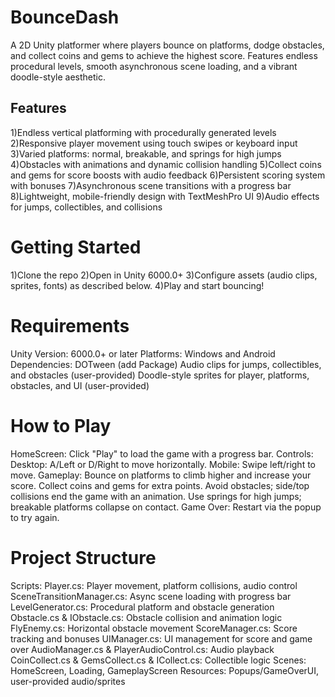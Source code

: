 # BounceDash
A 2D Unity platformer where players bounce on platforms, dodge obstacles, and collect coins and gems to achieve the highest score. 
Features endless procedural levels, smooth asynchronous scene loading, and a vibrant doodle-style aesthetic.

## Features
1)Endless vertical platforming with procedurally generated levels
2)Responsive player movement using touch swipes or keyboard input
3)Varied platforms: normal, breakable, and springs for high jumps
4)Obstacles with animations and dynamic collision handling
5)Collect coins and gems for score boosts with audio feedback
6)Persistent scoring system with bonuses
7)Asynchronous scene transitions with a progress bar
8)Lightweight, mobile-friendly design with TextMeshPro UI
9)Audio effects for jumps, collectibles, and collisions

# Getting Started
1)Clone the repo
2)Open in Unity 6000.0+
3)Configure assets (audio clips, sprites, fonts) as described below.
4)Play and start bouncing!

# Requirements
Unity Version: 6000.0+ or later
Platforms: Windows and Android
Dependencies:
DOTween (add Package)
Audio clips for jumps, collectibles, and obstacles (user-provided)
Doodle-style sprites for player, platforms, obstacles, and UI (user-provided)

# How to Play
HomeScreen: Click "Play" to load the game with a progress bar.
Controls:
Desktop: A/Left or D/Right to move horizontally.
Mobile: Swipe left/right to move.
Gameplay:
Bounce on platforms to climb higher and increase your score.
Collect coins and gems for extra points.
Avoid obstacles; side/top collisions end the game with an animation.
Use springs for high jumps; breakable platforms collapse on contact.
Game Over: Restart via the popup to try again.

# Project Structure
Scripts:
Player.cs: Player movement, platform collisions, audio control
SceneTransitionManager.cs: Async scene loading with progress bar
LevelGenerator.cs: Procedural platform and obstacle generation
Obstacle.cs & IObstacle.cs: Obstacle collision and animation logic
FlyEnemy.cs: Horizontal obstacle movement
ScoreManager.cs: Score tracking and bonuses
UIManager.cs: UI management for score and game over
AudioManager.cs & PlayerAudioControl.cs: Audio playback
CoinCollect.cs & GemsCollect.cs & ICollect.cs: Collectible logic
Scenes: HomeScreen, Loading, GameplayScreen
Resources: Popups/GameOverUI, user-provided audio/sprites
















